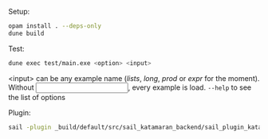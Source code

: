 Setup:
```sh
opam install . --deps-only
dune build
```

Test:
```sh
dune exec test/main.exe <option> <input>
```
\<input\> can be any example name (*lists*, *long*, *prod* or *expr* for the moment). Without <input>, every example is load.
`--help` to see the list of options

Plugin:
```sh
sail -plugin _build/default/src/sail_katamaran_backend/sail_plugin_katamaran.cmxs -katamaran
```
